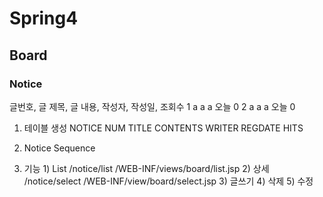 # Spring4

## Board

### Notice

글번호, 글 제목, 글 내용, 작성자, 작성일, 조회수
  1		a		a		a	오늘		0
  2		a		a		a	오늘		0
  
1.	테이블 생성
	NOTICE
	NUM
	TITLE
	CONTENTS
	WRITER
	REGDATE
	HITS
	
2.	Notice Sequence
3.	기능
		1) List
			/notice/list
			/WEB-INF/views/board/list.jsp
		2) 상세
			/notice/select
			/WEB-INF/view/board/select.jsp
		3) 글쓰기
		4) 삭제
		5) 수정

